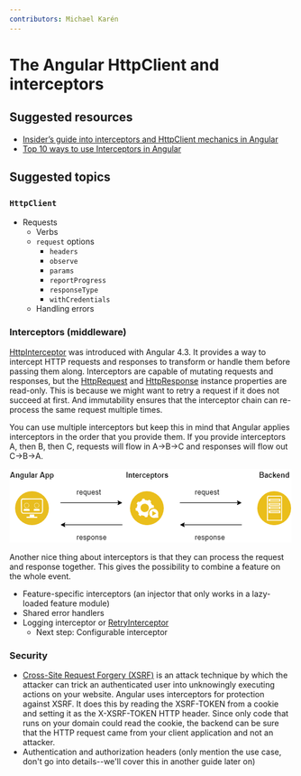 ```yaml
---
contributors: Michael Karén
---
```


# The Angular HttpClient and interceptors

## Suggested resources

- [Insider’s guide into interceptors and HttpClient mechanics in Angular](https://blog.angularindepth.com/insiders-guide-into-interceptors-and-httpclient-mechanics-in-angular-103fbdb397bf)
- [Top 10 ways to use Interceptors in Angular](https://blog.angularindepth.com/top-10-ways-to-use-interceptors-in-angular-db450f8a62d6)

## Suggested topics

### `HttpClient`

- Requests
  - Verbs
  - `request` options
    - `headers`
    - `observe`
    - `params`
    - `reportProgress`
    - `responseType`
    - `withCredentials`
  - Handling errors

### Interceptors (middleware)

[HttpInterceptor](https://angular.io/api/common/http/HttpInterceptor) was introduced with Angular 4.3.
It provides a way to intercept HTTP requests and responses to transform or handle them before passing them along.
Interceptors are capable of mutating requests and responses, but the [HttpRequest](https://angular.io/api/common/http/HttpRequest)
and [HttpResponse](https://angular.io/api/common/http/HttpResponse) instance properties are read-only.
This is because we might want to retry a request if it does not succeed at first.
And immutability ensures that the interceptor chain can re-process the same request multiple times.

You can use multiple interceptors but keep this in mind that Angular applies interceptors in the order that you provide them.
If you provide interceptors A, then B, then C, requests will flow in A->B->C and responses will flow out C->B->A.

![alt text](images/interceptors-flow.png 'Interceptors flow')

Another nice thing about interceptors is that they can process the request and response together.
This gives the possibility to combine a feature on the whole event.

- Feature-specific interceptors (an injector that only works in a lazy-loaded
  feature module)
- Shared error handlers
- Logging interceptor or [RetryInterceptor](https://www.youtube.com/watch?v=EoSn8qASqQA&t=283)
  - Next step: Configurable interceptor

### Security

- [Cross-Site Request Forgery (XSRF)](https://en.wikipedia.org/wiki/Cross-site_request_forgery) is an attack technique by which the attacker can trick an authenticated user into unknowingly executing actions on your website. 
Angular uses interceptors for protection against XSRF. It does this by reading the XSRF-TOKEN from a cookie and setting it as the X-XSRF-TOKEN HTTP header. Since only code that runs on your domain could read the cookie, the backend can be sure that the HTTP request came from your client application and not an attacker.
- Authentication and authorization headers (only mention the use case, don't go
  into details--we'll cover this in another guide later on)
